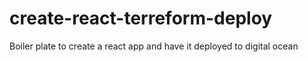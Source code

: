 # create-react-terreform-deploy
Boiler plate to create a react app and have it deployed to digital ocean
